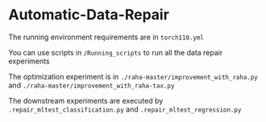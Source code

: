 # Automatic-Data-Repair

The running environment requirements are in `torch110.yml`

You can use scripts in `/Running_scripts` to run all the data repair experiments

The optimization experiment is in `./raha-master/improvement_with_raha.py` and `./raha-master/improvement_with_raha-tax.py`

The downstream experiments are executed by `.repair_mltest_classification.py` and `.repair_mltest_regression.py` 

